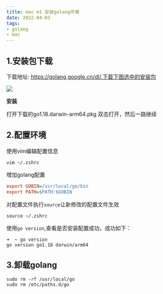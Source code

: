```yaml
---
title: mac m1 安装golang环境
date: 2022-04-03
tags:
- golang
- mac
---
```


## 1.安装包下载
下载地址: https://golang.google.cn/dl/,下载下图选中的安装包

![](https://img.xiyangyang.cc/blog/%E6%88%AA%E5%B1%8F2022-04-03%20%E4%B8%8B%E5%8D%8810.26.25.png)

**安装**

打开下载的go1.18.darwin-arm64.pkg 双击打开，然后一路继续

## 2.配置环境
使用vim编辑配置信息
```shell
vim ~/.zshrc
```
增加golang配置
```ini
export GOBIN=/usr/local/go/bin
export PATH=$PATH:$GOBIN
```

对配置文件执行`source`让新修改的配置文件生效
```shell
source ~/.zshrc
````
使用`go version`,查看是否安装配置成功，成功如下：
```shell
➜  ~ go version
go version go1.18 darwin/arm64
```

## 3.卸载golang
```shell
sudo rm -rf /usr/local/go
sudo rm /etc/paths.d/go
```
